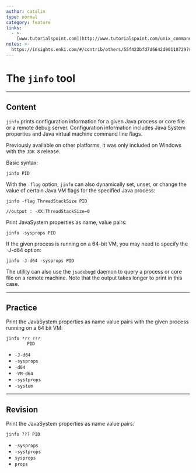 ```yaml
---
author: catalin
type: normal
category: feature
links:
  - >-
    [www.tutorialspoint.com](http://www.tutorialspoint.com/unix_commands/jinfo.htm){website}
notes: >-
  https://insights.enki.com/#/contrib/others/55f423bfd7d6642d00118729?search=khandelwalrinki
---
```


# The `jinfo` tool


---

## Content

`jinfo` prints configuration information for a given Java process or core file or a remote debug server. Configuration information includes Java System properties and Java virtual machine command line flags.

Previously available on other platforms, it was only included on Windows with the `JDK 8` release.

Basic syntax:

```plain-text
jinfo PID
```

With the `-flag` option, `jinfo` can also dynamically set, unset, or change the value of certain Java VM flags for the specified Java process:

```plain-text
jinfo -flag ThreadStackSize PID

//output : -XX:ThreadStackSize=0
```

Print JavaSystem properties as name, value pairs:

```plain-text
jinfo -sysprops PID
```

 If the given process is running on a 64-bit VM, you may need to specify the -J-d64 option:

```plain-text
jinfo -J-d64 -sysprops PID
```

The utility can also use the `jsadebugd` daemon to query a process or core file on a remote machine. Note that the output takes longer to print in this case.


---

## Practice

Print the JavaSystem properties as name value pairs with the given process running on a 64 bit VM:

```plain-text
jinfo ??? ???
        PID
```

- `-J-d64`
- `-sysprops`
- `-d64`
- `-VM-d64`
- `-systprops`
- `-system`


---

## Revision

Print the JavaSystem properties as name value pairs:

```plain-text
jinfo ??? PID
```

- `-sysprops`
- `-systprops`
- `sysprops`
- `props`
